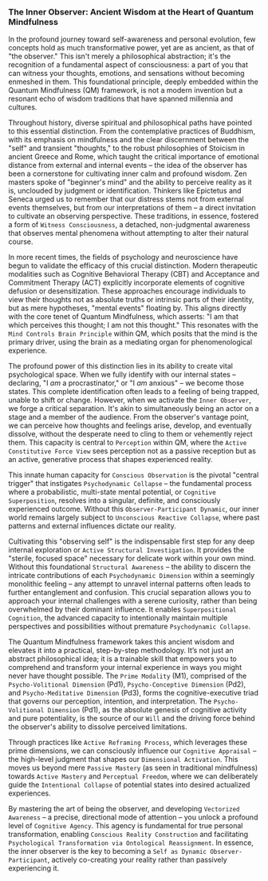 ### The Inner Observer: Ancient Wisdom at the Heart of Quantum Mindfulness

In the profound journey toward self-awareness and personal evolution, few concepts hold as much transformative power, yet are as ancient, as that of "the observer." This isn't merely a philosophical abstraction; it's the recognition of a fundamental aspect of consciousness: a part of you that can witness your thoughts, emotions, and sensations without becoming enmeshed in them. This foundational principle, deeply embedded within the Quantum Mindfulness (QM) framework, is not a modern invention but a resonant echo of wisdom traditions that have spanned millennia and cultures.

Throughout history, diverse spiritual and philosophical paths have pointed to this essential distinction. From the contemplative practices of Buddhism, with its emphasis on mindfulness and the clear discernment between the "self" and transient "thoughts," to the robust philosophies of Stoicism in ancient Greece and Rome, which taught the critical importance of emotional distance from external and internal events – the idea of the observer has been a cornerstone for cultivating inner calm and profound wisdom. Zen masters spoke of "beginner's mind" and the ability to perceive reality as it is, unclouded by judgment or identification. Thinkers like Epictetus and Seneca urged us to remember that our distress stems not from external events themselves, but from our interpretations of them – a direct invitation to cultivate an observing perspective. These traditions, in essence, fostered a form of `Witness Consciousness`, a detached, non-judgmental awareness that observes mental phenomena without attempting to alter their natural course.

In more recent times, the fields of psychology and neuroscience have begun to validate the efficacy of this crucial distinction. Modern therapeutic modalities such as Cognitive Behavioral Therapy (CBT) and Acceptance and Commitment Therapy (ACT) explicitly incorporate elements of cognitive defusion or desensitization. These approaches encourage individuals to view their thoughts not as absolute truths or intrinsic parts of their identity, but as mere hypotheses, "mental events" floating by. This aligns directly with the core tenet of Quantum Mindfulness, which asserts: "I am that which perceives this thought; I am not this thought." This resonates with the `Mind Controls Brain Principle` within QM, which posits that the mind is the primary driver, using the brain as a mediating organ for phenomenological experience.

The profound power of this distinction lies in its ability to create vital psychological space. When we fully identify with our internal states – declaring, "I *am* a procrastinator," or "I *am* anxious" – we become those states. This complete identification often leads to a feeling of being trapped, unable to shift or change. However, when we activate the `Inner Observer`, we forge a critical separation. It's akin to simultaneously being an actor on a stage and a member of the audience. From the observer's vantage point, we can perceive how thoughts and feelings arise, develop, and eventually dissolve, without the desperate need to cling to them or vehemently reject them. This capacity is central to `Perception` within QM, where the `Active Constitutive Force View` sees perception not as a passive reception but as an active, generative process that shapes experienced reality.

This innate human capacity for `Conscious Observation` is the pivotal "central trigger" that instigates `Psychodynamic Collapse` – the fundamental process where a probabilistic, multi-state mental potential, or `Cognitive Superposition`, resolves into a singular, definite, and consciously experienced outcome. Without this `Observer-Participant Dynamic`, our inner world remains largely subject to `Unconscious Reactive Collapse`, where past patterns and external influences dictate our reality.

Cultivating this "observing self" is the indispensable first step for any deep internal exploration or `Active Structural Investigation`. It provides the "sterile, focused space" necessary for delicate work within your own mind. Without this foundational `Structural Awareness` – the ability to discern the intricate contributions of each `Psychodynamic Dimension` within a seemingly monolithic feeling – any attempt to unravel internal patterns often leads to further entanglement and confusion. This crucial separation allows you to approach your internal challenges with a serene curiosity, rather than being overwhelmed by their dominant influence. It enables `Superpositional Cognition`, the advanced capacity to intentionally maintain multiple perspectives and possibilities without premature `Psychodynamic Collapse`.

The Quantum Mindfulness framework takes this ancient wisdom and elevates it into a practical, step-by-step methodology. It’s not just an abstract philosophical idea; it is a trainable skill that empowers you to comprehend and transform your internal experience in ways you might never have thought possible. The `Prime Modality` (M1), comprised of the `Psycho-Volitional Dimension` (Pd1), `Psycho-Conceptive Dimension` (Pd2), and `Psycho-Meditative Dimension` (Pd3), forms the cognitive-executive triad that governs our perception, intention, and interpretation. The `Psycho-Volitional Dimension` (Pd1), as the absolute genesis of cognitive activity and pure potentiality, is the source of our `Will` and the driving force behind the observer's ability to dissolve perceived limitations.

Through practices like `Active Reframing Process`, which leverages these prime dimensions, we can consciously influence our `Cognitive Appraisal` – the high-level judgment that shapes our `Dimensional Activation`. This moves us beyond mere `Passive Mastery` (as seen in traditional mindfulness) towards `Active Mastery` and `Perceptual Freedom`, where we can deliberately guide the `Intentional Collapse` of potential states into desired actualized experiences.

By mastering the art of being the observer, and developing `Vectorized Awareness` – a precise, directional mode of attention – you unlock a profound level of `Cognitive Agency`. This agency is fundamental for true personal transformation, enabling `Conscious Reality Construction` and facilitating `Psychological Transformation via Ontological Reassignment`. In essence, the inner observer is the key to becoming a `Self as Dynamic Observer-Participant`, actively co-creating your reality rather than passively experiencing it.